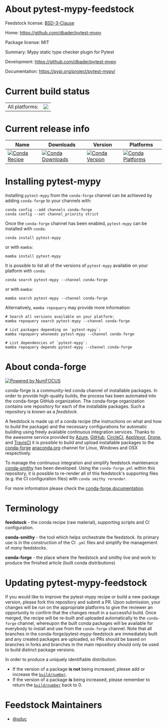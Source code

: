 About pytest-mypy-feedstock
===========================

Feedstock license: [BSD-3-Clause](https://github.com/conda-forge/pytest-mypy-feedstock/blob/main/LICENSE.txt)

Home: https://github.com/dbader/pytest-mypy

Package license: MIT

Summary: Mypy static type checker plugin for Pytest

Development: https://github.com/dbader/pytest-mypy

Documentation: https://pypi.org/project/pytest-mypy/

Current build status
====================


<table><tr><td>All platforms:</td>
    <td>
      <a href="https://dev.azure.com/conda-forge/feedstock-builds/_build/latest?definitionId=9085&branchName=main">
        <img src="https://dev.azure.com/conda-forge/feedstock-builds/_apis/build/status/pytest-mypy-feedstock?branchName=main">
      </a>
    </td>
  </tr>
</table>

Current release info
====================

| Name | Downloads | Version | Platforms |
| --- | --- | --- | --- |
| [![Conda Recipe](https://img.shields.io/badge/recipe-pytest--mypy-green.svg)](https://anaconda.org/conda-forge/pytest-mypy) | [![Conda Downloads](https://img.shields.io/conda/dn/conda-forge/pytest-mypy.svg)](https://anaconda.org/conda-forge/pytest-mypy) | [![Conda Version](https://img.shields.io/conda/vn/conda-forge/pytest-mypy.svg)](https://anaconda.org/conda-forge/pytest-mypy) | [![Conda Platforms](https://img.shields.io/conda/pn/conda-forge/pytest-mypy.svg)](https://anaconda.org/conda-forge/pytest-mypy) |

Installing pytest-mypy
======================

Installing `pytest-mypy` from the `conda-forge` channel can be achieved by adding `conda-forge` to your channels with:

```
conda config --add channels conda-forge
conda config --set channel_priority strict
```

Once the `conda-forge` channel has been enabled, `pytest-mypy` can be installed with `conda`:

```
conda install pytest-mypy
```

or with `mamba`:

```
mamba install pytest-mypy
```

It is possible to list all of the versions of `pytest-mypy` available on your platform with `conda`:

```
conda search pytest-mypy --channel conda-forge
```

or with `mamba`:

```
mamba search pytest-mypy --channel conda-forge
```

Alternatively, `mamba repoquery` may provide more information:

```
# Search all versions available on your platform:
mamba repoquery search pytest-mypy --channel conda-forge

# List packages depending on `pytest-mypy`:
mamba repoquery whoneeds pytest-mypy --channel conda-forge

# List dependencies of `pytest-mypy`:
mamba repoquery depends pytest-mypy --channel conda-forge
```


About conda-forge
=================

[![Powered by
NumFOCUS](https://img.shields.io/badge/powered%20by-NumFOCUS-orange.svg?style=flat&colorA=E1523D&colorB=007D8A)](https://numfocus.org)

conda-forge is a community-led conda channel of installable packages.
In order to provide high-quality builds, the process has been automated into the
conda-forge GitHub organization. The conda-forge organization contains one repository
for each of the installable packages. Such a repository is known as a *feedstock*.

A feedstock is made up of a conda recipe (the instructions on what and how to build
the package) and the necessary configurations for automatic building using freely
available continuous integration services. Thanks to the awesome service provided by
[Azure](https://azure.microsoft.com/en-us/services/devops/), [GitHub](https://github.com/),
[CircleCI](https://circleci.com/), [AppVeyor](https://www.appveyor.com/),
[Drone](https://cloud.drone.io/welcome), and [TravisCI](https://travis-ci.com/)
it is possible to build and upload installable packages to the
[conda-forge](https://anaconda.org/conda-forge) [anaconda.org](https://anaconda.org/)
channel for Linux, Windows and OSX respectively.

To manage the continuous integration and simplify feedstock maintenance
[conda-smithy](https://github.com/conda-forge/conda-smithy) has been developed.
Using the ``conda-forge.yml`` within this repository, it is possible to re-render all of
this feedstock's supporting files (e.g. the CI configuration files) with ``conda smithy rerender``.

For more information please check the [conda-forge documentation](https://conda-forge.org/docs/).

Terminology
===========

**feedstock** - the conda recipe (raw material), supporting scripts and CI configuration.

**conda-smithy** - the tool which helps orchestrate the feedstock.
                   Its primary use is in the construction of the CI ``.yml`` files
                   and simplify the management of *many* feedstocks.

**conda-forge** - the place where the feedstock and smithy live and work to
                  produce the finished article (built conda distributions)


Updating pytest-mypy-feedstock
==============================

If you would like to improve the pytest-mypy recipe or build a new
package version, please fork this repository and submit a PR. Upon submission,
your changes will be run on the appropriate platforms to give the reviewer an
opportunity to confirm that the changes result in a successful build. Once
merged, the recipe will be re-built and uploaded automatically to the
`conda-forge` channel, whereupon the built conda packages will be available for
everybody to install and use from the `conda-forge` channel.
Note that all branches in the conda-forge/pytest-mypy-feedstock are
immediately built and any created packages are uploaded, so PRs should be based
on branches in forks and branches in the main repository should only be used to
build distinct package versions.

In order to produce a uniquely identifiable distribution:
 * If the version of a package **is not** being increased, please add or increase
   the [``build/number``](https://docs.conda.io/projects/conda-build/en/latest/resources/define-metadata.html#build-number-and-string).
 * If the version of a package **is** being increased, please remember to return
   the [``build/number``](https://docs.conda.io/projects/conda-build/en/latest/resources/define-metadata.html#build-number-and-string)
   back to 0.

Feedstock Maintainers
=====================

* [@sduc](https://github.com/sduc/)

